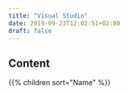 ```yaml
---
title: "Visual Studio"
date: 2019-09-23T12:02:51+02:00
draft: false
---
```


## Content

{{% children sort="Name" %}}
